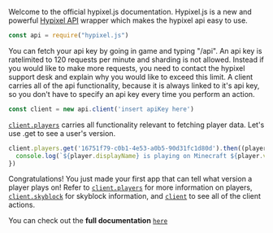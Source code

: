 Welcome to the official hypixel.js documentation.
Hypixel.js is a new and powerful [Hypixel API](https://api.hypixel.net) wrapper which makes the hypixel api easy to use.

```js
const api = require("hypixel.js")
```

You can fetch your api key by going in game and typing "/api". An api key is ratelimited to 120 requests per minute and sharding is not allowed. Instead if you would like to make more requests, you need to contact the hypixel support desk and explain why you would like to exceed this limit.
A client carries all of the api functionality, because it is always linked to it's api key, so you don't have to specify an api key every time you perform an action.
```js
const client = new api.client('insert apiKey here')
```

[`client.players`](http://hypixeljs-docs.meltedglass.repl.co/PlayerManager.html) carries all functionality relevant to fetching player data. Let's use .get to see a user's version.
```js
client.players.get('16751f79-c0b1-4e53-a0b5-90d31fc1d80d').then((player) => {
  console.log(`${player.displayName} is playing on Minecraft ${player.version}`)
})
```

Congratulations! You just made your first app that can tell what version a player plays on! Refer to [`client.players`](PlayerManager.html) for more information on players, [`client.skyblock`](http://hypixeljs-docs.meltedglass.repl.co/Skyblock.html) for skyblock information, and [`client`](http://hypixeljs-docs.meltedglass.repl.co/Client.html) to see all of the client actions.

You can check out the **full documentation** [`here`](http://hypixeljs-docs.meltedglass.repl.co/)
